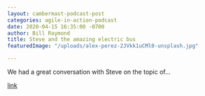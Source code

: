 ```yaml
---
layout: cambermast-podcast-post
categories: agile-in-action-podcast
date: 2020-04-15 16:35:00 -0700
author: Bill Raymond
title: Steve and the amazing electric bus
featuredImage: "/uploads/alex-perez-2JVkk1uCMl0-unsplash.jpg"

---
```

We had a great conversation with Steve on the topic of...

[link]()